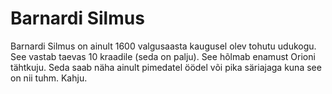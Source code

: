 # Barnardi Silmus

Barnardi Silmus on ainult 1600 valgusaasta kaugusel olev tohutu udukogu. See
vastab taevas 10 kraadile (seda on palju). See hõlmab enamust Orioni tähtkuju.
Seda saab näha ainult pimedatel öödel või pika säriajaga kuna see on nii tuhm.
Kahju.

